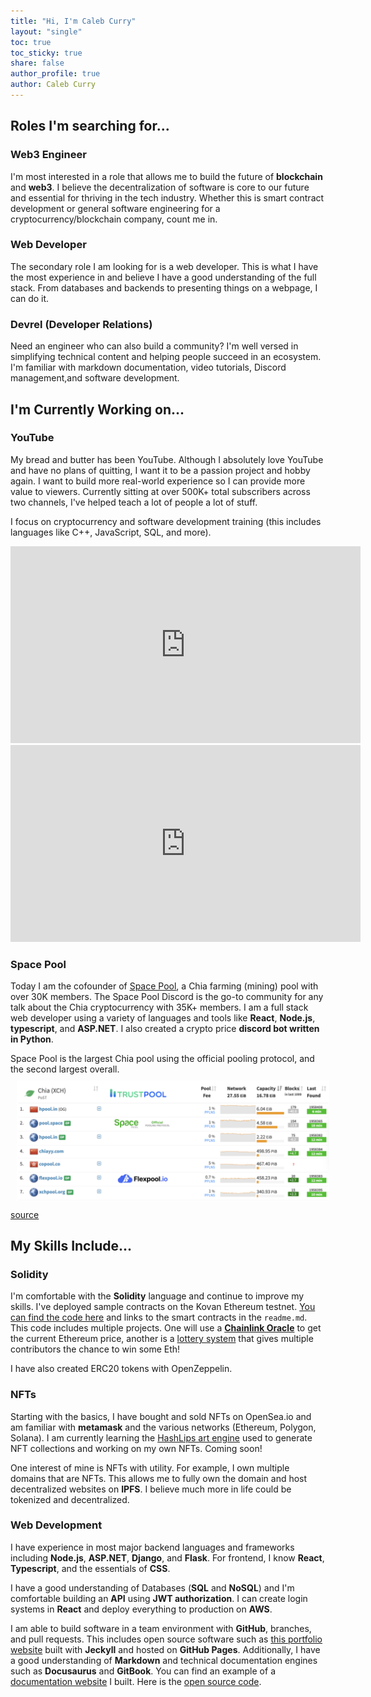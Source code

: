 ```yaml
---
title: "Hi, I'm Caleb Curry"
layout: "single"
toc: true
toc_sticky: true
share: false
author_profile: true
author: Caleb Curry
---
```


<link rel="stylesheet" href="assets/css/custom.css">

## Roles I'm searching for...

### Web3 Engineer
I'm most interested in a role that allows me to build the future of **blockchain** and **web3**. I believe the decentralization of software is core to our future and essential for thriving in the tech industry. Whether this is smart contract development or general software engineering for a cryptocurrency/blockchain company, count me in.

### Web Developer
The secondary role I am looking for is a web developer. This is what I have the most experience in and believe I have a good understanding of the full stack. From databases and backends to presenting things on a webpage, I can do it.

### Devrel (Developer Relations)
Need an engineer who can also build a community? I'm well versed in simplifying technical content and helping people succeed in an ecosystem. I'm familiar with markdown documentation, video tutorials, Discord management,and software development.

## I'm Currently Working on...

### YouTube
My bread and butter has been YouTube. Although I absolutely love YouTube and have no plans of quitting, I want it to be a passion project and hobby again. I want to build more real-world experience so I can provide more value to viewers. Currently sitting at over 500K+ total subscribers across two channels, I've helped teach a lot of people a lot of stuff. 

I focus on cryptocurrency and software development training (this includes languages like C++, JavaScript, SQL, and more).

<iframe width="560" height="315" src="https://www.youtube.com/embed/ALdtGsyTh2E" title="YouTube video player" frameborder="0" allow="accelerometer; autoplay; clipboard-write; encrypted-media; gyroscope; picture-in-picture" allowfullscreen></iframe>
<br />
<iframe width="560" height="315" src="https://www.youtube.com/embed/CW3h9FS2-SA" title="YouTube video player" frameborder="0" allow="accelerometer; autoplay; clipboard-write; encrypted-media; gyroscope; picture-in-picture" allowfullscreen></iframe>


### Space Pool

Today I am the cofounder of [Space Pool](http://pool.space), a Chia farming (mining) pool with over 30K members. The Space Pool Discord is the go-to community for any talk about the Chia cryptocurrency with 35K+ members. I am a full stack web developer using a variety of languages and tools like **React**, **Node.js**, **typescript**, and **ASP.NET**. I also created a crypto price **discord bot written in Python**. 

Space Pool is the largest Chia pool using the official pooling protocol, and the second largest overall. 
<img style="padding: 10px;" src="assets/images/pool-rank.png" alt="drawing" width="500"/> 
[source](https://miningpoolstats.stream/chia) 


## My Skills Include...

### Solidity

I'm comfortable with the **Solidity** language and continue to improve my skills. I've deployed sample contracts on the Kovan Ethereum testnet. [You can find the code here](https://github.com/CalebCurry/initial-solidity) and links to the smart contracts in the `readme.md`. This code includes multiple projects. One will use a [**Chainlink Oracle**](https://github.com/CalebCurry/initial-solidity/blob/main/docs.chain.link/samples/Tutorials/PriceChecker.sol) to get the current Ethereum price, another is a [lottery system](https://github.com/CalebCurry/initial-solidity/blob/main/projects/lottery.sol) that gives multiple contributors the chance to win some Eth!

I have also created ERC20 tokens with OpenZeppelin. 

### NFTs

Starting with the basics, I have bought and sold NFTs on OpenSea.io and am familiar with **metamask** and the various networks (Ethereum, Polygon, Solana). I am currently learning the [HashLips art engine](https://github.com/HashLips/hashlips_art_engine) used to generate NFT collections and working on my own NFTs. Coming soon!

One interest of mine is NFTs with utility. For example, I own multiple domains that are NFTs. This allows me to fully own the domain and host decentralized websites on **IPFS**. I believe much more in life could be tokenized and decentralized. 

### Web Development

I have experience in most major backend languages and frameworks including **Node.js**, **ASP.NET**, **Django**, and **Flask**. For frontend, I know **React**, **Typescript**, and the essentials of **CSS**.  

I have a good understanding of Databases (**SQL** and **NoSQL**) and I'm comfortable building an **API** using **JWT authorization**. I can create login systems in **React** and deploy everything to production on **AWS**.  

I am able to build software in a team environment with **GitHub**, branches, and pull requests. This includes open source software such as [this portfolio website](https://github.com/CalebCurry/site) built with **Jeckyll** and hosted on **GitHub Pages**. Additionally, I have a good understanding of **Markdown** and technical documentation engines such as **Docusaurus** and **GitBook**. You can find an example of a [documentation website](https://wiki.pool.space/) I built. Here is the [open source code](https://github.com/space-pool/wiki).  